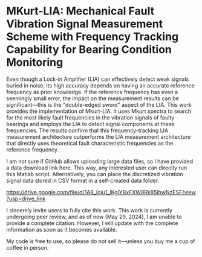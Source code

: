 # MKurt-LIA: Mechanical Fault Vibration Signal Measurement Scheme with Frequency Tracking Capability for Bearing Condition Monitoring

Even though a Lock-in Amplifier (LIA) can effectively detect weak signals buried in noise, its high accuracy depends on having an accurate reference frequency as prior knowledge. If the reference frequency has even a seemingly small error, the impact on the measurement results can be significant—this is the "double-edged sword" aspect of the LIA. This work provides the implementation of Mkurt-LIA. It uses Mkurt spectra to search for the most likely fault frequencies in the vibration signals of faulty bearings and employs the LIA to detect signal components at these frequencies. The results confirm that this frequency-tracking LIA measurement architecture outperforms the LIA measurement architecture that directly uses theoretical fault characteristic frequencies as the reference frequency.

I am not sure if GitHub allows uploading large data files, so I have provided a data download link here. This way, any interested user can directly run this Matlab script. Alternatively, you can place the discretized vibration signal data stored in CSV format in a self-created data folder.

https://drive.google.com/file/d/1A8_loiu1_lKgjYBxFXW9Rk85IhwNzESF/view?usp=drive_link

I sincerely invite users to fully cite this work. This work is currently undergoing peer review, and as of now (May 29, 2024), I am unable to provide a complete citation. However, I will update with the complete information as soon as it becomes available.

My code is free to use, so please do not sell it—unless you buy me a cup of coffee in person.
